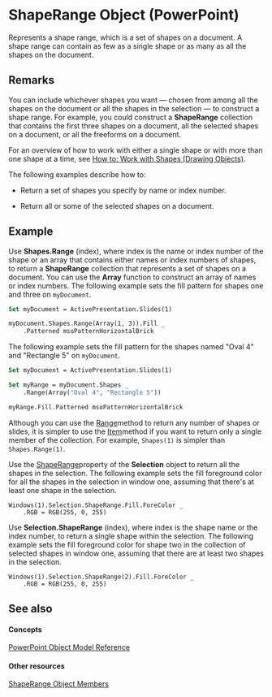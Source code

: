 
# ShapeRange Object (PowerPoint)

Represents a shape range, which is a set of shapes on a document. A shape range can contain as few as a single shape or as many as all the shapes on the document.


## Remarks

You can include whichever shapes you want — chosen from among all the shapes on the document or all the shapes in the selection — to construct a shape range. For example, you could construct a  **ShapeRange** collection that contains the first three shapes on a document, all the selected shapes on a document, or all the freeforms on a document.

For an overview of how to work with either a single shape or with more than one shape at a time, see [How to: Work with Shapes (Drawing Objects)](3ffaaaea-6406-262b-2bc7-788699175266.md).

The following examples describe how to:


- Return a set of shapes you specify by name or index number.
    
- Return all or some of the selected shapes on a document.
    

## Example

Use  **Shapes.Range** (index), where index is the name or index number of the shape or an array that contains either names or index numbers of shapes, to return a **ShapeRange** collection that represents a set of shapes on a document. You can use the **Array** function to construct an array of names or index numbers. The following example sets the fill pattern for shapes one and three on `myDocument`.


```vb
Set myDocument = ActivePresentation.Slides(1)

myDocument.Shapes.Range(Array(1, 3)).Fill _
    .Patterned msoPatternHorizontalBrick
```

The following example sets the fill pattern for the shapes named "Oval 4" and "Rectangle 5" on  `myDocument`.




```vb
Set myDocument = ActivePresentation.Slides(1)

Set myRange = myDocument.Shapes _
    .Range(Array("Oval 4", "Rectangle 5"))

myRange.Fill.Patterned msoPatternHorizontalBrick
```

Although you can use the [Range](5ee926d9-5b30-a26b-7365-f4709a1a7bdb.md)method to return any number of shapes or slides, it is simpler to use the [Item](c93d269b-7405-6e3f-6d59-d1e18e7f0cb1.md)method if you want to return only a single member of the collection. For example,  `Shapes(1)` is simpler than `Shapes.Range(1)`.

Use the [ShapeRange](3fd7aed0-ab63-adaa-1a46-c745b6c3e245.md)property of the  **Selection** object to return all the shapes in the selection. The following example sets the fill foreground color for all the shapes in the selection in window one, assuming that there's at least one shape in the selection.




```
Windows(1).Selection.ShapeRange.Fill.ForeColor _
    .RGB = RGB(255, 0, 255)
```

Use  **Selection.ShapeRange** (index), where index is the shape name or the index number, to return a single shape within the selection. The following example sets the fill foreground color for shape two in the collection of selected shapes in window one, assuming that there are at least two shapes in the selection.




```
Windows(1).Selection.ShapeRange(2).Fill.ForeColor _
    .RGB = RGB(255, 0, 255)
```


## See also


#### Concepts


[PowerPoint Object Model Reference](00acd64a-5896-0459-39af-98df2849849e.md)
#### Other resources


[ShapeRange Object Members](cf57a537-e6cd-ad43-45db-0683e288e850.md)
